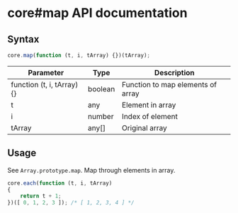 # core#map API documentation

## Syntax

``` javascript
core.map(function (t, i, tArray) {})(tArray);
```

| Parameter | Type | Description |
|--|--|--|
| function (t, i, tArray) {} | boolean | Function to map elements of array |
| t | any | Element in array |
| i | number | Index of element |
| tArray | any[] | Original array |

## Usage

See `Array.prototype.map`. Map through elements in array.

``` javascript
core.each(function (t, i, tArray)
{
    return t + 1;
})([ 0, 1, 2, 3 ]); /* [ 1, 2, 3, 4 ] */
```
